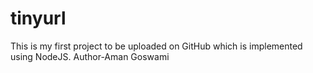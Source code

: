 # tinyurl
This is my first project to be uploaded on GitHub which is implemented using NodeJS. 
Author-Aman Goswami